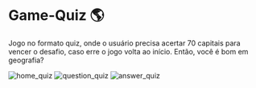 # Game-Quiz 🌎

  Jogo no formato quiz, onde o usuário precisa acertar 70 capitais para vencer o desafio, caso erre o jogo volta ao início. Então, você é bom em geografia?

![home_quiz](https://user-images.githubusercontent.com/68929840/165197176-5a7a684a-13aa-48b9-a8da-0bf08cd4d5ea.png)
![question_quiz](https://user-images.githubusercontent.com/68929840/166342283-18cdcacb-8e5b-4187-9bf2-82230124eb67.png)
![answer_quiz](https://user-images.githubusercontent.com/68929840/165197191-bf057ffb-1900-418e-9c5c-0d2a8a8bfd23.png)



